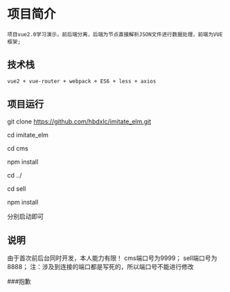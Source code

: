 # 项目简介
	项目vue2.0学习演示，前后端分离，后端为节点直接解析JSON文件进行数据处理，前端为VUE框架;

## 技术栈
	vue2 + vue-router + webpack + ES6 + less + axios
## 项目运行
git clone https://github.com/hbdxlc/imitate_elm.git

cd imitate_elm

cd cms

npm install

cd ../

cd sell

npm install

分别启动即可

## 说明
由于首次前后台同时开发，本人能力有限！
cms端口号为9999；
sell端口号为8888；
注：涉及到连接的端口都是写死的，所以端口号不能进行修改

###抱歉
